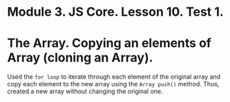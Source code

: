 # Module 3. JS Core. Lesson 10. Test 1.

# The Array. Copying an elements of Array (cloning an Array).

Used the `for loop` to iterate through each element of the original array and copy each element to the new array using the `Array push()` method. Thus, created a new array without changing the original one.
